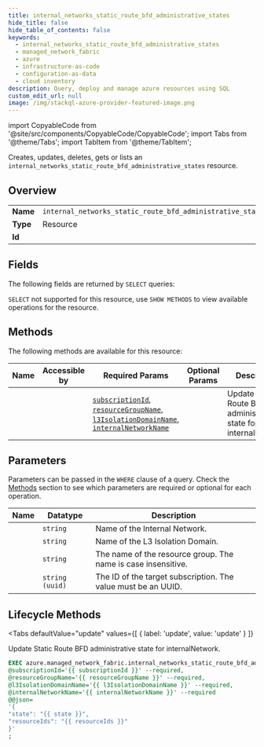 ```yaml
--- 
title: internal_networks_static_route_bfd_administrative_states
hide_title: false
hide_table_of_contents: false
keywords:
  - internal_networks_static_route_bfd_administrative_states
  - managed_network_fabric
  - azure
  - infrastructure-as-code
  - configuration-as-data
  - cloud inventory
description: Query, deploy and manage azure resources using SQL
custom_edit_url: null
image: /img/stackql-azure-provider-featured-image.png
---
```


import CopyableCode from '@site/src/components/CopyableCode/CopyableCode';
import Tabs from '@theme/Tabs';
import TabItem from '@theme/TabItem';

Creates, updates, deletes, gets or lists an <code>internal_networks_static_route_bfd_administrative_states</code> resource.

## Overview
<table><tbody>
<tr><td><b>Name</b></td><td><code>internal_networks_static_route_bfd_administrative_states</code></td></tr>
<tr><td><b>Type</b></td><td>Resource</td></tr>
<tr><td><b>Id</b></td><td><CopyableCode code="azure.managed_network_fabric.internal_networks_static_route_bfd_administrative_states" /></td></tr>
</tbody></table>

## Fields

The following fields are returned by `SELECT` queries:

`SELECT` not supported for this resource, use `SHOW METHODS` to view available operations for the resource.


## Methods

The following methods are available for this resource:

<table>
<thead>
    <tr>
    <th>Name</th>
    <th>Accessible by</th>
    <th>Required Params</th>
    <th>Optional Params</th>
    <th>Description</th>
    </tr>
</thead>
<tbody>
<tr>
    <td><a href="#update"><CopyableCode code="update" /></a></td>
    <td><CopyableCode code="exec" /></td>
    <td><a href="#parameter-subscriptionId"><code>subscriptionId</code></a>, <a href="#parameter-resourceGroupName"><code>resourceGroupName</code></a>, <a href="#parameter-l3IsolationDomainName"><code>l3IsolationDomainName</code></a>, <a href="#parameter-internalNetworkName"><code>internalNetworkName</code></a></td>
    <td></td>
    <td>Update Static Route BFD administrative state for internalNetwork.</td>
</tr>
</tbody>
</table>

## Parameters

Parameters can be passed in the `WHERE` clause of a query. Check the [Methods](#methods) section to see which parameters are required or optional for each operation.

<table>
<thead>
    <tr>
    <th>Name</th>
    <th>Datatype</th>
    <th>Description</th>
    </tr>
</thead>
<tbody>
<tr id="parameter-internalNetworkName">
    <td><CopyableCode code="internalNetworkName" /></td>
    <td><code>string</code></td>
    <td>Name of the Internal Network.</td>
</tr>
<tr id="parameter-l3IsolationDomainName">
    <td><CopyableCode code="l3IsolationDomainName" /></td>
    <td><code>string</code></td>
    <td>Name of the L3 Isolation Domain.</td>
</tr>
<tr id="parameter-resourceGroupName">
    <td><CopyableCode code="resourceGroupName" /></td>
    <td><code>string</code></td>
    <td>The name of the resource group. The name is case insensitive.</td>
</tr>
<tr id="parameter-subscriptionId">
    <td><CopyableCode code="subscriptionId" /></td>
    <td><code>string (uuid)</code></td>
    <td>The ID of the target subscription. The value must be an UUID.</td>
</tr>
</tbody>
</table>

## Lifecycle Methods

<Tabs
    defaultValue="update"
    values={[
        { label: 'update', value: 'update' }
    ]}
>
<TabItem value="update">

Update Static Route BFD administrative state for internalNetwork.

```sql
EXEC azure.managed_network_fabric.internal_networks_static_route_bfd_administrative_states.update 
@subscriptionId='{{ subscriptionId }}' --required, 
@resourceGroupName='{{ resourceGroupName }}' --required, 
@l3IsolationDomainName='{{ l3IsolationDomainName }}' --required, 
@internalNetworkName='{{ internalNetworkName }}' --required 
@@json=
'{
"state": "{{ state }}", 
"resourceIds": "{{ resourceIds }}"
}'
;
```
</TabItem>
</Tabs>
